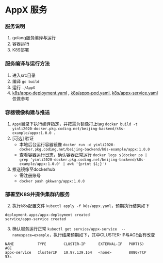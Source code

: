 # AppX 服务

### 服务说明
1. golang服务编译与运行
2. 容器运行
3. K8S部署

### 服务编译与运行方法
1. 进入src目录
2. 编译 `go build`
3. 运行 `./AppX`
4. [k8s/appx-deployment.yaml](./k8s/appx-deployment.yaml) , [k8s/appx-pod.yaml](./k8s/appx-pod.yaml), [k8s/appx-service.yaml](./k8s/appx-service.yaml) 仅做参考

### 容器镜像构建与推送
1. `AppX`目录下执行编译指定，并按需为镜像打上tag `docker build -t yinli2020-docker.pkg.coding.net/beijing-backend/k8s-example/appx:1.0.0 .`
2. [可选] 验证
   - 本地后台运行容器镜像 `docker run -d yinli2020-docker.pkg.coding.net/beijing-backend/k8s-example/appx:1.0.0`
   - 查看容器运行日志，确认容器正常运行 `docker logs $(docker ps | grep 'yinli2020-docker.pkg.coding.net/beijing-backend/k8s-example/appx:1.0.0' | awk '{print $1;}')`
3. 推送镜像至dockerhub
    - 需注册账号
    - `docker push gkkwang/appx:1.0.0`

### 部署至K8S并提供集群内服务
2. 执行k8s配置文件 `kubectl apply -f k8s/appx.yaml`，预期执行结果如下
```
deployment.apps/appx-deployment created
service/appx-service created
```
3. 确认服务运行正常 `kubectl get service/appx-service  --namespace=example`，执行结果预期如下，其中CLUSTER-IP与AGE会有改变
```
NAME           TYPE        CLUSTER-IP      EXTERNAL-IP   PORT(S)    AGE
appx-service   ClusterIP   10.97.139.164   <none>        8080/TCP   53s
```

